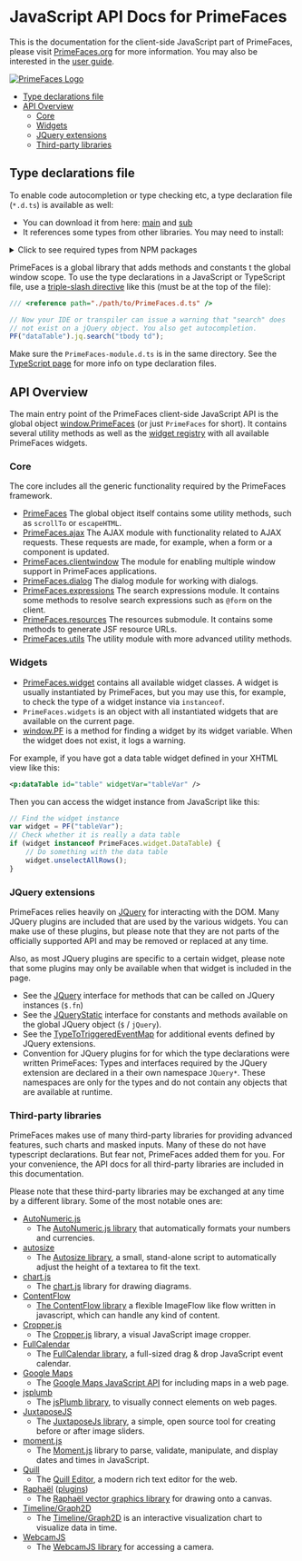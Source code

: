 # JavaScript API Docs for PrimeFaces

This is the documentation for the client-side JavaScript part of PrimeFaces, please visit
[PrimeFaces.org](https://www.primefaces.org) for more information. You may also  be interested in the
[user guide](https://primefaces.github.io/primefaces/).

[![PrimeFaces Logo](https://www.primefaces.org/wp-content/uploads/2016/10/prime_logo_new.png)](https://www.primefaces.org/showcase)

* [Type declarations file](#type-declarations-file)
* [API Overview](#api-overview)
    - [Core](#core)
    - [Widgets](#widgets)
    - [JQuery extensions](#jquery-extensions)
    - [Third-party libraries](#third-party-libraries)

## Type declarations file

To enable code autocompletion or type checking etc, a type declaration file
(`*.d.ts`) is available as well:

* You can download it from here: [main](../PrimeFaces.d.ts) and [sub](../PrimeFaces-module.d.ts)
* It references some types from other libraries. You may need to install:

<details>
<summary>Click to see required types from NPM packages </summary>

```sh
npm install --save-dev  \
  @types/chart.js \
  @types/googlemaps \
  @types/jquery \
  @types/jqueryui \
  @types/jquery.cleditor
  @types/moment-timezone \
  @types/quill \
  @types/raphael \
  @fullcalendar/core \
  @fullcalendar/daygrid \
  @fullcalendar/interaction \
  @fullcalendar/list \
  @fullcalendar/moment \
  @fullcalendar/timegrid \
  autonumeric \
  cropperjs \
  jsplumb \
  moment \
  vis-data \
  vis-timeline
```

</details>

PrimeFaces is a global library that adds methods and constants t the global window scope. To use the type declarations
in a JavaScript or TypeScript file, use a
[triple-slash directive](https://www.typescriptlang.org/docs/handbook/triple-slash-directives.html#-reference-path-)
like this (must be at the top of the file):

```javascript
/// <reference path="./path/to/PrimeFaces.d.ts" />

// Now your IDE or transpiler can issue a warning that "search" does
// not exist on a jQuery object. You also get autocompletion.
PF("dataTable").jq.search("tbody td");
```

Make sure the `PrimeFaces-module.d.ts` is in the same directory. See the
[TypeScript page](https://www.typescriptlang.org/docs/handbook/declaration-files/introduction.html) for more info on
type declaration files.

## API Overview

The main entry point of the PrimeFaces client-side JavaScript API is the global object
[window.PrimeFaces]((./modules/primefaces.html)) (or just `PrimeFaces` for short). It contains several utility methods
as well as the [widget registry]((./modules/primefaces.widget.html)) with all available PrimeFaces widgets.

### Core

The core includes all the generic functionality required by the PrimeFaces framework.

* [PrimeFaces](./modules/primefaces.html) The global object itself contains some utility methods, such as `scrollTo` or
`escapeHTML`.
* [PrimeFaces.ajax](./modules/primefaces.ajax.html) The AJAX module with functionality related to AJAX requests. These
requests are made, for example, when a form or a component is updated.
* [PrimeFaces.clientwindow](./modules/primefaces.clientwindow.html) The module for enabling multiple window support in
  PrimeFaces applications.
* [PrimeFaces.dialog](./modules/primefaces.dialog.html) The dialog module for working with dialogs.
* [PrimeFaces.expressions](./modules/primefaces.expressions.html) The search expressions module. It contains some
methods to resolve search expressions such as `@form` on the client.
* [PrimeFaces.resources](./modules/primefaces.resources.html) The resources submodule. It contains some methods to
generate JSF resource URLs.
* [PrimeFaces.utils](./modules/primefaces.utils.html) The utility module with more advanced utility methods.

### Widgets

* [PrimeFaces.widget](./modules/primefaces.widget.html) contains all available widget classes. A widget is usually
instantiated by PrimeFaces, but you may use this, for example, to check the type of a widget instance via `instanceof`.
* `PrimeFaces.widgets` is an object with all instantiated widgets that are available on the current page.
* [window.PF](./globals.html#pf) is a method for finding a widget by its widget variable. When the widget does not
exist, it logs a warning.

For example, if you have got a data table widget defined in your XHTML view like this:

```xml
<p:dataTable id="table" widgetVar="tableVar" />
```

Then you can access the widget instance from JavaScript like this:

```javascript
// Find the widget instance
var widget = PF("tableVar");
// Check whether it is really a data table
if (widget instanceof PrimeFaces.widget.DataTable) {
    // Do something with the data table
    widget.unselectAllRows();
}
```

### JQuery extensions

PrimeFaces relies heavily on [JQuery](https://jquery.com/) for interacting with the DOM. Many JQuery plugins are
included that are used by the various widgets. You can make use of these plugins, but please note that they are not
parts of the officially supported API and may be removed or replaced at any time.

Also, as most JQuery plugins are specific to a certain widget, please note that some plugins may only be available when
that widget is included in the page.

* See the [JQuery](./modules/jquery.html) interface for methods that can be called on JQuery instances (`$.fn`)
* See the [JQueryStatic](./interfaces/jquerystatic.html) interface for constants and methods available on the global
  JQuery object (`$` / `jQuery`).
* See the [TypeToTriggeredEventMap](./interfaces/jquery.typetotriggeredeventmap.html) for additional events defined
  by JQuery extensions. 
* Convention for JQuery plugins for for which the type declarations were written PrimeFaces: Types and interfaces
  required by the JQuery extension are declared in a their own namespace `JQuery*`. These namespaces are only for the
  types and do not contain any objects that are available at runtime. 

### Third-party libraries

PrimeFaces makes use of many third-party libraries for providing advanced features, such charts and masked inputs. Many
of these do not have typescript declarations. But fear not, PrimeFaces added them for you. For your convenience, the
API docs for all third-party libraries are included in this documentation.

Please note that these third-party libraries may be exchanged at any time by a different library. Some of the most
notable ones are:

* [AutoNumeric.js](./classes/autonumeric.html)
    * The [AutoNumeric.js library](http://autonumeric.org/) that automatically formats your numbers and currencies.
* [autosize](./modules/autosize.html)
    * The [Autosize library](https://github.com/jackmoore/autosize), a small, stand-alone script to automatically adjust
      the height of a textarea to fit the text. 
* [chart.js](./classes/chart.html)
    * The [chart.js](https://www.chartjs.org/) library for drawing diagrams.
* [ContentFlow](./classes/contentflow.html)
    * [The ContentFlow library](https://web.archive.org/web/20120108070056/http://www.jacksasylum.eu/ContentFlow/index.php)
      a flexible ImageFlow like flow written in javascript, which can handle any kind of content.
* [Cropper.js](./classes/cropper.html)
    * The [Cropper.js](https://fengyuanchen.github.io/cropperjs/) library, a visual JavaScript image cropper.
* [FullCalendar](./classes/calendar.html)
    * The [FullCalendar library](https://fullcalendar.io/), a full-sized drag & drop JavaScript event calendar.
* [Google Maps](./modules/google.maps.html)
    * The [Google Maps JavaScript API](https://developers.google.com/maps/documentation/javascript/tutorial) for
      including maps in a web page.
* [jsplumb](./classes/jsplumb.jsplumbinstance.html)
    * The [jsPlumb library](https://github.com/jsplumb/jsplumb), to visually connect elements on web pages.
* [JuxtaposeJS](./modules/juxtapose.html)
    * The [JuxtaposeJs library](https://juxtapose.knightlab.com/), a simple, open source tool for creating before or
      after image sliders.
* [moment.js](./modules/moment.html)
    * The [Moment.js](https://momentjs.com/) library to parse, validate, manipulate, and display dates and times in
      JavaScript.
* [Quill](./classes/quill.html)
    * The [Quill Editor](https://quilljs.com/), a modern rich text editor for the web.
* [Raphaël](./interfaces/raphaelstatic.html) ([plugins](./modules/_raphael_.html))
    * The [Raphaël vector graphics library](https://dmitrybaranovskiy.github.io/raphael/) for drawing onto a canvas.
* [Timeline/Graph2D](./classes/timeline.html)
    * The [Timeline/Graph2D](https://github.com/visjs/vis-timeline) is an interactive visualization chart to visualize
    data in time.
* [WebcamJS](./modules/webcam.html)
    * The [WebcamJS library](https://github.com/jhuckaby/webcamjs) for accessing a camera.
